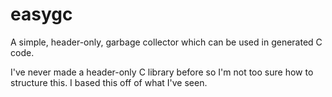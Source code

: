 # easygc
A simple, header-only, garbage collector which can be used in generated C code.

I've never made a header-only C library before so I'm not too sure how to structure this. I based this off of what I've seen.
